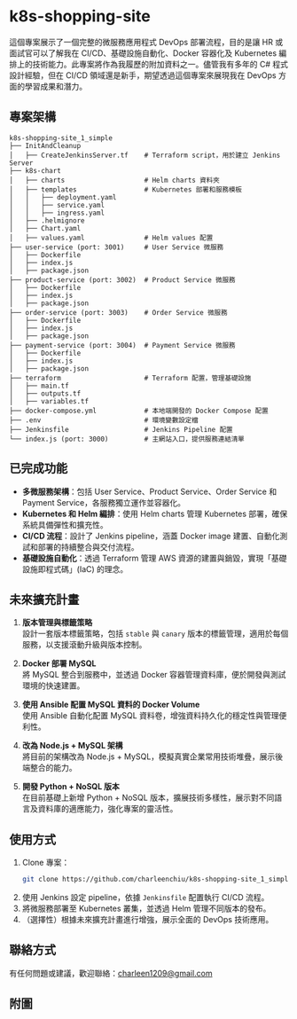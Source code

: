 # k8s-shopping-site

這個專案展示了一個完整的微服務應用程式 DevOps 部署流程，目的是讓 HR 或面試官可以了解我在 CI/CD、基礎設施自動化、Docker 容器化及 Kubernetes 編排上的技術能力。此專案將作為我履歷的附加資料之一。儘管我有多年的 C# 程式設計經驗，但在 CI/CD 領域還是新手，期望透過這個專案來展現我在 DevOps 方面的學習成果和潛力。

## 專案架構

```plaintext
k8s-shopping-site_1_simple
├── InitAndCleanup
│   ├── CreateJenkinsServer.tf    # Terraform script，用於建立 Jenkins Server
├── k8s-chart
│   ├── charts                    # Helm charts 資料夾
│   ├── templates                 # Kubernetes 部署和服務模板
│   │   ├── deployment.yaml
│   │   ├── service.yaml
│   │   ├── ingress.yaml
│   ├── .helmignore
│   ├── Chart.yaml
│   ├── values.yaml               # Helm values 配置
├── user-service (port: 3001)     # User Service 微服務
│   ├── Dockerfile
│   ├── index.js
│   ├── package.json
├── product-service (port: 3002)  # Product Service 微服務
│   ├── Dockerfile
│   ├── index.js
│   ├── package.json
├── order-service (port: 3003)    # Order Service 微服務
│   ├── Dockerfile
│   ├── index.js
│   ├── package.json
├── payment-service (port: 3004)  # Payment Service 微服務
│   ├── Dockerfile
│   ├── index.js
│   ├── package.json
├── terraform                     # Terraform 配置，管理基礎設施
│   ├── main.tf
│   ├── outputs.tf
│   ├── variables.tf
├── docker-compose.yml            # 本地端開發的 Docker Compose 配置
├── .env                          # 環境變數設定檔
├── Jenkinsfile                   # Jenkins Pipeline 配置
└── index.js (port: 3000)         # 主網站入口，提供服務連結清單
```

## 已完成功能

- **多微服務架構**：包括 User Service、Product Service、Order Service 和 Payment Service，各服務獨立運作並容器化。
- **Kubernetes 和 Helm 編排**：使用 Helm charts 管理 Kubernetes 部署，確保系統具備彈性和擴充性。
- **CI/CD 流程**：設計了 Jenkins pipeline，涵蓋 Docker image 建置、自動化測試和部署的持續整合與交付流程。
- **基礎設施自動化**：透過 Terraform 管理 AWS 資源的建置與銷毀，實現「基礎設施即程式碼」(IaC) 的理念。

## 未來擴充計畫

1. **版本管理與標籤策略**  
   設計一套版本標籤策略，包括 `stable` 與 `canary` 版本的標籤管理，適用於每個服務，以支援滾動升級與版本控制。

3. **Docker 部署 MySQL**  
   將 MySQL 整合到服務中，並透過 Docker 容器管理資料庫，便於開發與測試環境的快速建置。

4. **使用 Ansible 配置 MySQL 資料的 Docker Volume**  
   使用 Ansible 自動化配置 MySQL 資料卷，增強資料持久化的穩定性與管理便利性。

5. **改為 Node.js + MySQL 架構**  
   將目前的架構改為 Node.js + MySQL，模擬真實企業常用技術堆疊，展示後端整合的能力。

7. **開發 Python + NoSQL 版本**  
   在目前基礎上新增 Python + NoSQL 版本，擴展技術多樣性，展示對不同語言及資料庫的適應能力，強化專案的靈活性。

## 使用方式

1. Clone 專案：
   ```bash
   git clone https://github.com/charleenchiu/k8s-shopping-site_1_simple.git
   ```
2. 使用 Jenkins 設定 pipeline，依據 `Jenkinsfile` 配置執行 CI/CD 流程。
3. 將微服務部署至 Kubernetes 叢集，並透過 Helm 管理不同版本的發布。
4. （選擇性）根據未來擴充計畫進行增強，展示全面的 DevOps 技術應用。

## 聯絡方式

有任何問題或建議，歡迎聯絡：charleen1209@gmail.com

## 附圖
